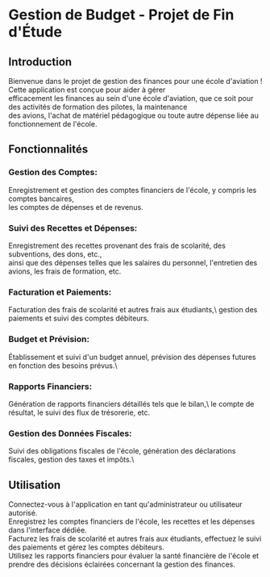 # Gestion de Budget - Projet de Fin d'Étude
## Introduction
Bienvenue dans le projet de gestion des finances pour une école d'aviation ! Cette application est conçue pour aider à gérer\
efficacement les finances au sein d'une école d'aviation, que ce soit pour des activités de formation des pilotes, la maintenance\
des avions, l'achat de matériel pédagogique ou toute autre dépense liée au fonctionnement de l'école.

## Fonctionnalités
### Gestion des Comptes: 
Enregistrement et gestion des comptes financiers de l'école, y compris les comptes bancaires,\
les comptes de dépenses et de revenus.

### Suivi des Recettes et Dépenses: 
Enregistrement des recettes provenant des frais de scolarité, des subventions, des dons, etc.,\
ainsi que des dépenses telles que les salaires du personnel, l'entretien des avions, les frais de formation, etc.

### Facturation et Paiements: 
Facturation des frais de scolarité et autres frais aux étudiants,\ 
gestion des paiements et suivi des comptes débiteurs.

### Budget et Prévision: 
Établissement et suivi d'un budget annuel, prévision des dépenses futures en fonction des besoins prévus.\

### Rapports Financiers: 
Génération de rapports financiers détaillés tels que le bilan,\ 
le compte de résultat, le suivi des flux de trésorerie, etc.

### Gestion des Données Fiscales: 
Suivi des obligations fiscales de l'école, génération des déclarations fiscales, gestion des taxes et impôts.\

## Utilisation
Connectez-vous à l'application en tant qu'administrateur ou utilisateur autorisé.\
Enregistrez les comptes financiers de l'école, les recettes et les dépenses dans l'interface dédiée.\
Facturez les frais de scolarité et autres frais aux étudiants, effectuez le suivi des paiements et gérez les comptes débiteurs.\
Utilisez les rapports financiers pour évaluer la santé financière de l'école et prendre des décisions éclairées concernant la gestion des finances.
